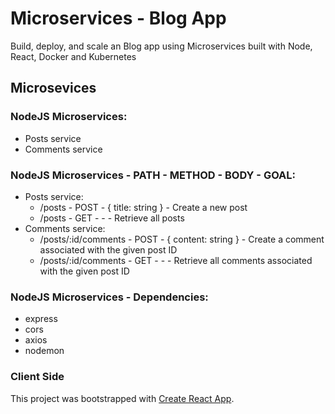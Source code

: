# Microservices - Blog App

Build, deploy, and scale an Blog app using Microservices built with Node, React, Docker and Kubernetes

## Microsevices

### NodeJS Microservices:

- Posts service
- Comments service

### NodeJS Microservices - PATH - METHOD - BODY - GOAL:

- Posts service:
  - /posts - POST - { title: string } - Create a new post
  - /posts - GET - - - Retrieve all posts
- Comments service:
  - /posts/:id/comments - POST - { content: string } - Create a comment associated with the given post ID
  - /posts/:id/comments - GET - - - Retrieve all comments associated with the given post ID

### NodeJS Microservices - Dependencies:

- express
- cors
- axios
- nodemon

### Client Side

This project was bootstrapped with [Create React App](https://github.com/facebook/create-react-app).
